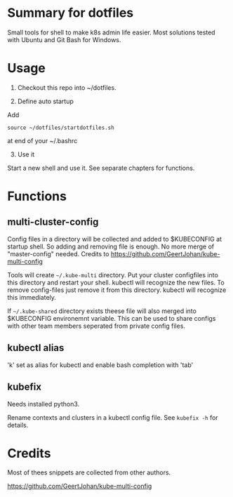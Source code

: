 # Summary for dotfiles 

Small tools for shell to make k8s admin life easier. 
Most solutions tested with Ubuntu and Git Bash for Windows.

# Usage

1. Checkout this repo into ~/dotfiles.

2. Define auto startup

Add 
```
source ~/dotfiles/startdotfiles.sh
```
at end of your ~/.bashrc

3. Use it

Start a new shell and use it. See separate chapters for functions.


# Functions

## multi-cluster-config

Config files in a directory will be collected and added to $KUBECONFIG at startup shell. So adding and removing file is enough. No more merge of "master-config" needed.
Credits to https://github.com/GeertJohan/kube-multi-config

Tools will create `~/.kube-multi` directory. Put your cluster configfiles into this directory and restart your shell. kubectl will recognize the new files. To remove config-files just remove it from this directory. kubectl will recognize this immediately.

If `~/.kube-shared` directory exists theese file will also merged into $KUBECONFIG environemnt variable. This can be used to share configs with other team members seperated from private config files.

## kubectl alias

'k' set as alias for kubectl and enable bash completion with 'tab'

## kubefix

Needs installed python3.

Rename contexts and clusters in a kubectl config file. See `kubefix -h` for details.

# Credits

Most of thees snippets are collected from other authors.

https://github.com/GeertJohan/kube-multi-config